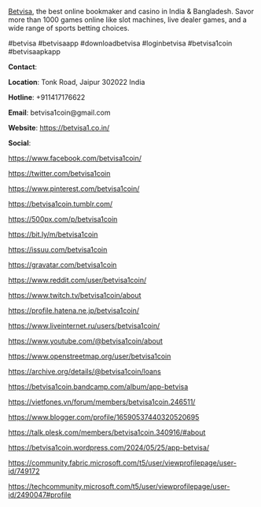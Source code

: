 <p><u><a href="https://betvisa1.co.in/">Betvisa</a></u>, the best online bookmaker and casino in India &amp; Bangladesh. Savor more than 1000 games online like slot machines, live dealer games, and a wide range of sports betting choices.</p>
<p>#betvisa #betvisaapp #downloadbetvisa #loginbetvisa #betvisa1coin #betvisaapkapp</p>
<p><strong>Contact</strong>:</p>
<p><strong>Location</strong>: Tonk Road, Jaipur 302022 India</p>
<p><strong>Hotline</strong>: +911417176622</p>
<p><strong>Email</strong>: betvisa1coin@gmail.com</p>
<p><strong>Website</strong>: <u><a href="https://betvisa1.co.in/">https://betvisa1.co.in/</a></u></p>
<p><strong>Social</strong>:</p>
<p><u><a href="https://www.facebook.com/betvisa1coin/">https://www.facebook.com/betvisa1coin/</a></u></p>
<p><u><a href="https://twitter.com/betvisa1coin">https://twitter.com/betvisa1coin</a></u></p>
<p><u><a href="https://www.pinterest.com/betvisa1coin/">https://www.pinterest.com/betvisa1coin/</a></u></p>
<p><u><a href="https://betvisa1coin.tumblr.com/">https://betvisa1coin.tumblr.com/</a></u></p>
<p><u><a href="https://500px.com/p/betvisa1coin">https://500px.com/p/betvisa1coin</a></u></p>
<p><u><a href="https://bit.ly/m/betvisa1coin">https://bit.ly/m/betvisa1coin</a></u></p>
<p><u><a href="https://issuu.com/betvisa1coin">https://issuu.com/betvisa1coin</a></u></p>
<p><u><a href="https://gravatar.com/betvisa1coin">https://gravatar.com/betvisa1coin</a></u></p>
<p><u><a href="https://www.reddit.com/user/betvisa1coin/">https://www.reddit.com/user/betvisa1coin/</a></u></p>
<p><u><a href="https://www.twitch.tv/betvisa1coin/about">https://www.twitch.tv/betvisa1coin/about</a></u></p>
<p><u><a href="https://profile.hatena.ne.jp/betvisa1coin/">https://profile.hatena.ne.jp/betvisa1coin/</a></u></p>
<p><u><a href="https://www.liveinternet.ru/users/betvisa1coin/">https://www.liveinternet.ru/users/betvisa1coin/</a></u></p>
<p><u><a href="https://www.youtube.com/@betvisa1coin/about">https://www.youtube.com/@betvisa1coin/about</a></u></p>
<p><u><a href="https://www.openstreetmap.org/user/betvisa1coin">https://www.openstreetmap.org/user/betvisa1coin</a></u></p>
<p><u><a href="https://archive.org/details/@betvisa1coin/loans">https://archive.org/details/@betvisa1coin/loans</a></u></p>
<p><u><a href="https://betvisa1coin.bandcamp.com/album/app-betvisa">https://betvisa1coin.bandcamp.com/album/app-betvisa</a></u></p>
<p><u><a href="https://vietfones.vn/forum/members/betvisa1coin.246511/">https://vietfones.vn/forum/members/betvisa1coin.246511/</a></u></p>
<p><u><a href="https://www.blogger.com/profile/16590537440320520695">https://www.blogger.com/profile/16590537440320520695</a></u></p>
<p><u><a href="https://talk.plesk.com/members/betvisa1coin.340916/#about">https://talk.plesk.com/members/betvisa1coin.340916/#about</a></u></p>
<p><u><a href="https://betvisa1coin.wordpress.com/2024/05/25/app-betvisa/">https://betvisa1coin.wordpress.com/2024/05/25/app-betvisa/</a></u></p>
<p><u><a href="https://community.fabric.microsoft.com/t5/user/viewprofilepage/user-id/749172">https://community.fabric.microsoft.com/t5/user/viewprofilepage/user-id/749172</a></u></p>
<p><u><a href="https://techcommunity.microsoft.com/t5/user/viewprofilepage/user-id/2490047#profile">https://techcommunity.microsoft.com/t5/user/viewprofilepage/user-id/2490047#profile</a></u></p>